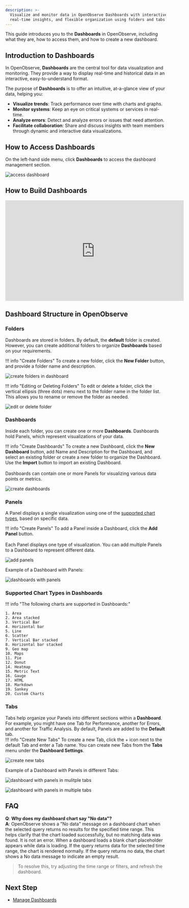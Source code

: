 ```yaml
---
description: >-
  Visualize and monitor data in OpenObserve Dashboards with interactive panels,
  real-time insights, and flexible organization using folders and tabs.
---
```

This guide introduces you to the **Dashboards** in OpenObserve, including what they are, how to access them, and how to create a new dashboard.

## Introduction to Dashboards

In OpenObserve, **Dashboards** are the central tool for data visualization and monitoring. They provide a way to display real-time and historical data in an interactive, easy-to-understand format. 

The purpose of **Dashboards** is to offer an intuitive, at-a-glance view of your data, helping you:

- **Visualize trends**: Track performance over time with charts and graphs.  
- **Monitor systems**: Keep an eye on critical systems or services in real-time.  
- **Analyze errors**: Detect and analyze errors or issues that need attention.  
- **Facilitate collaboration**: Share and discuss insights with team members through dynamic and interactive data visualizations.

## How to Access Dashboards

On the left-hand side menu, click **Dashboards** to access the dashboard management section.

![access dashboard](../../images/dashboard-1.png)

## How to Build Dashboards

<iframe width="560" height="315" src="https://www.youtube.com/embed/kjUvXQdL798?si=guA2AK3COvYJolIr" title="YouTube video player" frameborder="0" allow="accelerometer; autoplay; clipboard-write; encrypted-media; gyroscope; picture-in-picture; web-share" allowfullscreen></iframe>

## Dashboard Structure in OpenObserve

### Folders
Dashboards are stored in folders. By default, the **default** folder is created. However, you can create additional folders to organize **Dashboards** based on your requirements.

!!! info "Create Folders"
    To create a new folder, click the **New Folder** button, and provide a folder name and description.

![create folders in dashboard](../../images/dashboard-2.png)

!!! info "Editing or Deleting Folders"
    To edit or delete a folder, click the vertical ellipsis (three dots) menu next to the folder name in the folder list. This allows you to rename or remove the folder as needed.

![edit or delete folder](../../images/dashboard-3.png)

### Dashboards
Inside each folder, you can create one or more **Dashboards**. Dashboards hold Panels, which represent visualizations of your data.

!!! info "Create Dashboards"
    To create a new Dashboard, click the **New Dashboard** button, add Name and Description for the Dashboard, and select an existing folder or create a new folder to organize the Dashboard. Use the **Import** button to import an existing Dashboard.  
    <br>
    Dashboards can contain one or more Panels for visualizing various data points or metrics.

![create dashboards](../../images/dashboard-4.png)

### Panels
A Panel displays a single visualization using one of the [supported chart types](#supported-chart-types-in-dashboards), based on specific data.

!!! info "Create Panels"
    To add a Panel inside a Dashboard, click the **Add Panel** button. <br>  
    Each Panel displays one type of visualization. You can add multiple Panels to a Dashboard to represent different data.

![add panels](../../images/dashboard-5.png)

Example of a Dashboard with Panels:

![dashboards with panels](../../images/dashboard-6.png)

### Supported Chart Types in Dashboards
!!! info "The following charts are supported in Dashboards:" 

    1. Area
    2. Area stacked
    3. Vertical Bar
    4. Horizontal bar
    5. Line
    6. Scatter
    7. Vertical Bar stacked
    8. Horizontal bar stacked
    9. Geo map
    10. Maps
    11. Pie
    12. Donut
    14. Heatmap 
    15. Metric Text 
    16. Gauge
    17. HTML
    18. Markdown
    19. Sankey
    20. Custom Charts

### Tabs
Tabs help organize your Panels into different sections within a **Dashboard**. For example, you might have one Tab for Performance, another for Errors, and another for Traffic Analysis.
By default, Panels are added to the **Default** tab.  
!!! info "Create New Tabs" 
    To create a new Tab, click the + icon next to the default Tab and enter a Tab name. You can create new Tabs from the **Tabs** menu under the **Dashboard Settings**.

![create new tabs](../../images/dashboard-7.png)

Example of a Dashboard with Panels in different Tabs:

![dashboard with panels in mulitple tabs](../../images/dashboard-8.png)

![dashboard with panels in multiple tabs](../../images/dashboard-9.png)

## FAQ
**Q**: **Why does my dashboard chart say "No data"?** <br>
**A**: OpenObserve shows a "No data" message on a dashboard chart when the selected query returns no results for the specified time range.
This helps clarify that the chart loaded successfully, but no matching data was found. It is not an error.
When a dashboard loads a blank chart placeholder appears while data is loading.
 If the query returns data for the selected time range, the chart is rendered normally.
 If the query returns no data, the chart shows a No data message to indicate an empty result.
> To resolve this, try adjusting the time range or filters, and refresh the dashboard.


## Next Step
- [Manage Dashboards](manage-dashboards.md)
